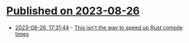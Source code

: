 # [Published on 2023-08-26](index.md)

* [2023-08-26, 17:31:44](https://lobste.rs/s/uscoh5/this_isn_t_way_speed_up_rust_compile_times) - [This isn't the way to speed up Rust compile times](https://xeiaso.net/blog/serde-precompiled-stupid)
